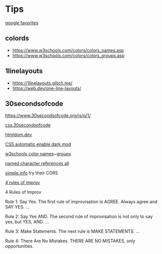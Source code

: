 # Tips

[google favorites](https://www.google.com/collections/s/list/aC4sz9C4MSG7ImIoVgGN1w/pJGl3_zBt7I)

## colords

* https://www.w3schools.com/colors/colors_names.asp
* https://www.w3schools.com/colors/colors_groups.asp

## 1linelayouts

* https://1linelayouts.glitch.me/
* https://web.dev/one-line-layouts/


## 30secondsofcode
https://www.30secondsofcode.org/js/p/1/

[css.30secondsofcode](https://www.30secondsofcode.org/css/p/1/)

[htmldom.dev](https://htmldom.dev/)

[CSS automatic enable dark mod](https://dev.to/vasanthv/use-css-to-automatically-enable-dark-mode-in-your-web-app-based-on-system-settings-2jlp)

[w3schools color names](https://www.w3schools.com/colors/colors_names.asp)~[groups](https://www.w3schools.com/colors/colors_groups.asp)

[named character references all](https://html.spec.whatwg.org/multipage/named-characters.html#named-character-references)

[simple.info](https://simpl.info/) try their CORS

[4 rules of improv](https://zapier.com/learn/customer-support/improv-customer-support/)

4 Rules of Improv

Rule 1: Say Yes. The first rule of improvisation is AGREE. Always agree and SAY YES. ...

Rule 2: Say Yes AND. The second rule of improvisation is not only to say yes, but YES, AND. ...

Rule 3: Make Statements. The next rule is MAKE STATEMENTS. ...

Rule 4: There Are No Mistakes. THERE ARE NO MISTAKES, only opportunities.

